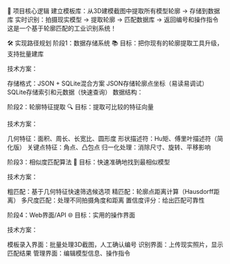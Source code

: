 🎯 项目核心逻辑
建立模板库：从3D建模截图中提取所有模型轮廓 → 存储到数据库
实时识别：拍摄现实模型 → 提取轮廓 → 匹配数据库 → 返回编号和操作指令
这是一个基于轮廓匹配的工业识别系统！

🛠️ 实现路径规划
阶段1：数据存储系统 📚
目标：把你现有的轮廓提取工具升级，支持批量建库

技术方案：

存储格式：JSON + SQLite混合方案
JSON存储轮廓点坐标（易读易调试）
SQLite存储索引和元数据（快速查询）
数据结构：


阶段2：轮廓特征提取 🔍
目标：提取可比较的特征向量

技术方案：

几何特征：面积、周长、长宽比、圆形度
形状描述符：Hu矩、傅里叶描述符（简化版）
关键点特征：角点、凸包点
归一化处理：消除尺寸、旋转、平移影响


阶段3：相似度匹配算法 🎯
目标：快速准确地找到最相似模型

技术方案：

粗匹配：基于几何特征快速筛选候选项
精匹配：轮廓点距离计算（Hausdorff距离）
多尺度匹配：处理不同拍摄角度和距离
置信度评分：给出匹配可靠性


阶段4：Web界面/API 🌐
目标：实用的操作界面

技术方案：

模板录入界面：批量处理3D截图，人工确认编号
识别界面：上传现实照片，显示匹配结果
管理界面：编辑模型信息、操作指令
